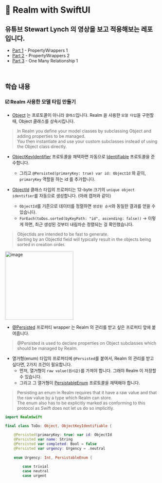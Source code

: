 # 🔮 Realm with SwiftUI

## 유튜브 Stewart Lynch 의 영상을 보고 적용해보는 레포입니다.

- [Part 1](https://youtu.be/nx3KDnqMU0M) - PropertyWrappers 1
- [Part 2](https://youtu.be/54d_0Mp4icA) - PropertyWrappers 2
- [Part 3](https://youtu.be/I6Yl9p_9WwE) - One Many Relationship 1

<br>

## 학습 내용

### ☑️ Realm 사용한 모델 타입 만들기

- [Object](https://www.mongodb.com/docs/realm-sdks/swift/latest/Extensions/Object.html) 는 프로토콜이 아니라 `클래스`입니다. Realm 을 사용한 `모델 타입`을 구현할 때, Object 클래스를 상속시킵니다.
> In Realm you define your model classes by subclassing Object and adding properties to be managed.<br>
> You then instantiate and use your custom subclasses instead of using the Object class directly.

- [ObjectKeyIdentifier](https://www.mongodb.com/docs/realm-sdks/swift/latest/Protocols/ObjectKeyIdentifiable.html) 프로토콜을 채택하면 자동으로 [Identifiable](https://developer.apple.com/documentation/swift/identifiable) 프로토콜을 준수합니다.
  - 그리고 `@Persisted(primaryKey: true) var id: ObjectId` 와 같이, `primaryKey` 역할을 하는 id 를 추가합니다.

- [ObjectId](https://www.mongodb.com/docs/realm-sdks/swift/latest/Classes/ObjectId.html) 클래스 타입의 프로퍼티는 12-byte 크기의 `unique object identifier`를 자동으로 생성합니다. (아래 캡처와 같이)
  - `ObjectId`를 기준으로 데이터를 정렬하면 `생성된 순서`와 동일한 결과를 얻을 수 있습니다.
  - `ForEach(toDos.sorted(byKeyPath: "id", ascending: false))` -> 이렇게 하면, 최근 생성된 것부터 내림차순 정렬되는 걸 확인했습니다.
> ObjectIds are intended to be fast to generate.<br>
> Sorting by an ObjectId field will typically result in the objects being sorted in creation order.

<img width="224" alt="image" src="https://user-images.githubusercontent.com/71127966/161750349-10824bfa-cb53-4802-a012-a87badf15a47.png">

- [@Persisted](https://www.mongodb.com/docs/realm-sdks/swift/latest/Structs/Persisted.html) 프로퍼티 wrapper 는 Realm 의 관리를 받고 싶은 프로퍼티 앞에 붙여줍니다.
> @Persisted is used to declare properties on Object subclasses which should be managed by Realm.

- 열거형(enum) 타입의 프로퍼티에 `@Persisted`를 붙여서, Realm 의 관리를 받고 싶다면, 2가지 조건이 필요합니다.
  - 먼저, 열거형이 `raw value(원시값)`를 가져야 합니다. 그래야 Realm 이 저장할 수 있습니다.
  - 그리고 그 열거형이 [PersistableEnum](https://www.mongodb.com/docs/realm-sdks/swift/latest/Protocols.html#/s:10RealmSwift15PersistableEnumP) 프로토콜을 채택해야 합니다.
> Persisting an enum in Realm requires that it have a raw value and that the raw value by a type which Realm can store.<br>
> The enum also has to be explicitly marked as conforming to this protocol as Swift does not let us do so implicitly.

```swift
import RealmSwift

final class ToDo: Object, ObjectKeyIdentifiable {
    
    @Persisted(primaryKey: true) var id: ObjectId
    @Persisted var name: String
    @Persisted var completed: Bool = false
    @Persisted var urgency: Urgency = .neutral
    
    enum Urgency: Int, PersistableEnum {
        
        case trivial
        case neutral
        case urgent
```
